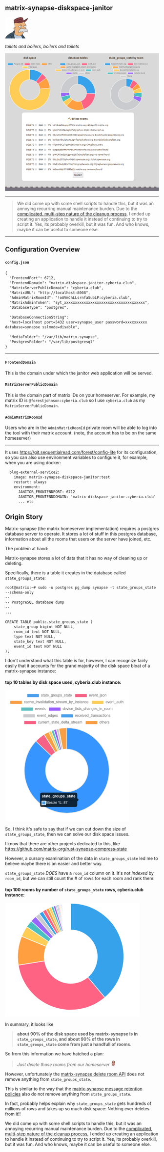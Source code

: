 ## matrix-synapse-diskspace-janitor

![scruffy the janitor from futurama](frontend/static/images/scruffy.png)

_toilets and boilers, boilers and toilets_

![screenshot showing three pie charts, disk space,  disk usage by table, and disk usage by room. A form with a list of rooms  having DELETE and BAN checkboxes sits below the charts.](readme/screenshot.png)

-------------

> We did come up with some shell scripts to handle this, but it was an annoying recurring manual maintenance burden.  Due to the [complicated, multi-step nature of the cleanup process](https://picopublish.sequentialread.com/files/matrix-manual-room-bonk.txt),  I ended up creating an application to handle it instead of continuing to try to script it.  Yes, its probably overkill, but it was fun. And who knows, maybe it can be useful to someone else. 

-------------

## Configuration Overview


#### `config.json`

```
{
  "FrontendPort": 6712,
  "FrontendDomain": "matrix-diskspace-janitor.cyberia.club",
  "MatrixServerPublicDomain": "cyberia.club",
  "MatrixURL": "http://localhost:8008",
  "AdminMatrixRoomId": "!oAVmChLLsrnfaSubLP:cyberia.club",
  "MatrixAdminToken": "syt_xxxxxxxxxxxxxxxxxxxxxxxxxxxxxxxxxxxxx",
  "DatabaseType": "postgres",

  "DatabaseConnectionString": 
  "host=localhost port=5432 user=synapse_user password=xxxxxxxxxx database=synapse sslmode=disable",

  "MediaFolder": "/var/lib/matrix-synapse",
  "PostgresFolder": "/var/lib/postgresql"
}
```

----------------------

#### `FrontendDomain`

This is the domain under which the janitor web application will be served.

#### `MatrixServerPublicDomain`

This is the domain part of matrix IDs on your homeserver. For example, my matrix ID is `@forestjohnson:cyberia.club` so I use `cyberia.club` as my `MatrixServerPublicDomain`. 

#### `AdminMatrixRoomId`

Users who are in the `AdminMatrixRoomId` private room will be able to log into the tool with their matrix account. (note, the account has to be on the same homeserver)

----------------------


It uses https://git.sequentialread.com/forest/config-lite for its configuration, so you can also use environment variables to configure it, for example, when you are using docker:

```
  blog-external-service2:
    image: matrix-synapse-diskspace-janitor:test
    restart: always
    environment:
      JANITOR_FRONTENDPORT: 6712
      JANITOR_FRONTENDDOMAIN: 'matrix-diskspace-janitor.cyberia.club'
      ... etc
```


## Origin Story

Matrix-synapse (the matrix homeserver implementation) requires a postgres database server to operate. 
It stores a lot of stuff in this postgres database, information about all the rooms that users on the server have joined, etc.

The problem at hand: 

Matrix-synapse stores a lot of data that it has no way of cleaning up or deleting.

Specifically, there is a table it creates in the database called `state_groups_state`:

```
root@matrix:~# sudo -u postgres pg_dump synapse -t state_groups_state --schema-only
--
-- PostgreSQL database dump
--
...

CREATE TABLE public.state_groups_state (
    state_group bigint NOT NULL,
    room_id text NOT NULL,
    type text NOT NULL,
    state_key text NOT NULL,
    event_id text NOT NULL
);
```

I don't understand what this table is for, however, I can recognize fairly easily that it accounts for the grand majority of the disk space bloat of a matrix-synapse instance:

#### top 10 tables by disk space used, cyberia.club instance:

![a pie chart showing state_groups_state using 87% of the disk space](readme/state_groups_state.png)

So, I think it's safe to say that if we can cut down the size of `state_groups_state`, then we can solve our disk space issues.

I know that there are other projects dedicated to this, like https://github.com/matrix-org/rust-synapse-compress-state

However, a cursory examination of the data in `state_groups_state` led me to believe maybe there is an easier and better way.

`state_groups_state` _DOES_ have a `room_id` column on it. It's not _indexed_ by `room_id`, but we can still count the # of rows for each room and rank them:

#### top 100 rooms by number of `state_groups_state` rows, cyberia.club instance:

![a pie chart with two slices taking up about 2 thirds of the pie, and the remaining third taken up mostly by the next 8 slices](readme/top100rooms.png)

In summary, it looks like 

> **about 90% of the disk space used by matrix-synapse is in `state_groups_state`, and about 90% of the rows in `state_groups_state` come from just a handfull of rooms**.

So from this information we have hatched a plan: 

> _Just delete those rooms from our homeserver ![4head](readme/4head.png)_

However, unfortunately the [matrix-synapse delete room API](https://matrix-org.github.io/synapse/latest/admin_api/rooms.html#version-2-new-version) does not remove anything from `state_groups_state`.  

This is similar to the way that the [matrix-synapse message retention policies](https://github.com/matrix-org/synapse/blob/develop/docs/message_retention_policies.md) also do not remove anything from `state_groups_state`.

In fact, probably helps explain why `state_groups_state` gets hundreds of millions of rows and takes up so much disk space: Nothing ever deletes from it!!

We did come up with some shell scripts to handle this, but it was an annoying recurring manual maintenance burden.  Due to the [complicated, multi-step nature of the cleanup process](https://picopublish.sequentialread.com/files/matrix-manual-room-bonk.txt),  I ended up creating an application to handle it instead of continuing to try to script it.  Yes, its probably overkill, but it was fun. And who knows, maybe it can be useful to someone else. 

